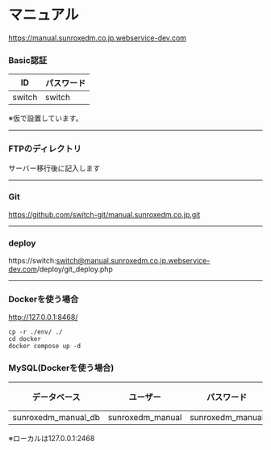 # マニュアル
https://manual.sunroxedm.co.jp.webservice-dev.com

### Basic認証
| ID | パスワード |
| ------------- | ------------- |
| switch | switch |

※仮で設置しています。

***

### FTPのディレクトリ

サーバー移行後に記入します

***

### Git
https://github.com/switch-git/manual.sunroxedm.co.jp.git

***

### deploy
https://switch:switch@manual.sunroxedm.co.jp.webservice-dev.com/deploy/git_deploy.php

***

### Dockerを使う場合
http://127.0.0.1:8468/

```
cp -r ./env/ ./
cd docker
docker compose up -d
```

### MySQL(Dockerを使う場合)
| データベース | ユーザー | パスワード | ホスト              | ポート              |
|--------|--------| ------------- |------------------|------------------|
| sunroxedm_manual_db | sunroxedm_manual | sunroxedm_manual | mysql | 3306 |

※ローカルは127.0.0.1:2468